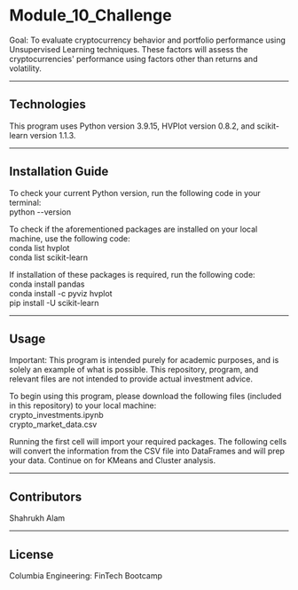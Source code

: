# Module_10_Challenge

Goal: To evaluate cryptocurrency behavior and portfolio performance using Unsupervised Learning techniques. These factors will assess the cryptocurrencies' performance using factors other than returns and volatility. 

---

## Technologies

This program uses Python version 3.9.15, HVPlot version 0.8.2, and scikit-learn version 1.1.3. 

---

## Installation Guide

To check your current Python version, run the following code in your terminal:  
python --version

To check if the aforementioned packages are installed on your local machine, use the following code:  
conda list hvplot  
conda list scikit-learn  

If installation of these packages is required, run the following code:  
conda install pandas  
conda install -c pyviz hvplot  
pip install -U scikit-learn  

---

## Usage

Important: This program is intended purely for academic purposes, and is solely an example of what is possible. This repository, program, and relevant files are not intended to provide actual investment advice.  

To begin using this program, please download the following files (included in this repository) to your local machine:  
crypto_investments.ipynb  
crypto_market_data.csv  

Running the first cell will import your required packages. The following cells will convert the information from the CSV file into DataFrames and will prep your data. Continue on for KMeans and Cluster analysis. 

---

## Contributors

Shahrukh Alam

---

## License

Columbia Engineering: FinTech Bootcamp